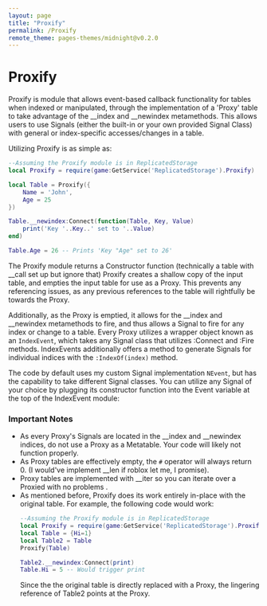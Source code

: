 ```yaml
---
layout: page
title: "Proxify"
permalink: /Proxify
remote_theme: pages-themes/midnight@v0.2.0
---
```

# Proxify

Proxify is module that allows event-based callback functionality for tables when indexed or manipulated, through the implementation of a 'Proxy' table to take advantage of the __index and __newindex metamethods.
This allows users to use Signals (either the built-in or your own provided Signal Class) with general or index-specific accesses/changes in a table.

Utilizing Proxify is as simple as:
```lua
--Assuming the Proxify module is in ReplicatedStorage
local Proxify = require(game:GetService('ReplicatedStorage').Proxify)

local Table = Proxify({
    Name = 'John',
    Age = 25
})

Table.__newindex:Connect(function(Table, Key, Value)
    print('Key '..Key..' set to '..Value)
end)

Table.Age = 26 -- Prints 'Key "Age" set to 26'
```

The Proxify module returns a Constructor function (technically a table with __call set up but ignore that) 
Proxify creates a shallow copy of the input table, and empties the input table for use as a Proxy. This prevents any referencing issues, as any previous references to the table will rightfully be towards the Proxy.

Additionally, as the Proxy is emptied, it allows for the __index and __newindex metamethods to fire, and thus allows a Signal to fire for any index or change to a table.
Every Proxy utilizes a wrapper object known as an `IndexEvent`, which takes any Signal class that utilizes :Connect and :Fire methods. IndexEvents additionally offers a method to generate Signals for individual indices with the `:IndexOf(index)` method. 

The code by default uses my custom Signal implementation `NEvent`, but has the capability to take different Signal classes. You can utilize any Signal of your choice by plugging its constructor function into the Event variable at the top of the IndexEvent module:

### Important Notes
- As every Proxy's Signals are located in the __index and __newindex indices, do not use a Proxy as a Metatable. Your code will likely not function properly.
- As Proxy tables are effectively empty, the `#` operator will always return 0. (I would've implement __len if roblox let me, I promise).
- Proxy tables are implemented with __iter so you can iterate over a Proxied with no problems .
- As mentioned before, Proxify does its work entirely in-place with the original table.
  For example, the following code would work:
  ```lua
  --Assuming the Proxify module is in ReplicatedStorage
  local Proxify = require(game:GetService('ReplicatedStorage').Proxify)
  local Table = {Hi=1}
  local Table2 = Table
  Proxify(Table)

  Table2.__newindex:Connect(print)
  Table.Hi = 5 -- Would trigger print
  ```
  Since the the original table is directly replaced with a Proxy, the lingering reference of Table2 points at the Proxy.
